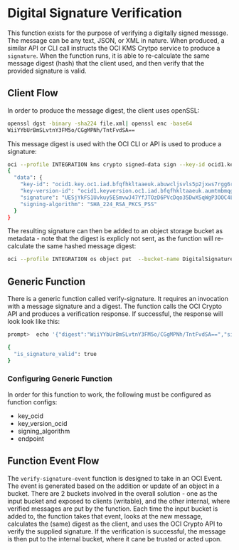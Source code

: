 # Digital Signature Verification

This function exists for the purpose of verifying a digitally signed messsge.  The message can be any text, JSON, or XML in nature.  When produced, a similar API or CLI call instructs the OCI KMS Crytpo service to produce a `signature`.  When the function runs, it is able to re-calculate the same message digest (hash) that the client used, and then verify that the provided signature is valid. 

## Client Flow
In order to produce the message digest, the client uses openSSL:
```bash
openssl dgst -binary -sha224 file.xml| openssl enc -base64
WiiYYbUrBmSLvtnY3FM5o/CGgMPNh/TntFvdSA==
```
This message digest is used with the OCI CLI or API is used to produce a signature:
```bash
oci --profile INTEGRATION kms crypto signed-data sign --key-id ocid1.key.oc1.iad.bfqfhkltaaeuk.abuwcljsvls5p2jxws7rgg6rmv6wwhv4d2f3jwpy62moxqkj4zbxtdjdyeva --key-version-id ocid1.keyversion.oc1.iad.bfqfhkltaaeuk.aumtmbmqgsiaa.abuwcljsrsaiwd7zsw4oouaiejiwk3jmahexmyizjkmkdxozxuwtqsauh5yq --message-type DIGEST --message "WiiYYbUrBmSLvtnY3FM5o/CGgMPNh/TntFvdSA==" --signing-algorithm SHA_224_RSA_PKCS_PSS --endpoint https://bfqfhkltaaeuk-crypto.kms.us-ashburn-1.oraclecloud.com
{
  "data": {
    "key-id": "ocid1.key.oc1.iad.bfqfhkltaaeuk.abuwcljsvls5p2jxws7rgg6rmv6wwhv4d2f3jwpy62moxqkj4zbxtdjdyeva",
    "key-version-id": "ocid1.keyversion.oc1.iad.bfqfhkltaaeuk.aumtmbmqgsiaa.abuwcljsrsaiwd7zsw4oouaiejiwk3jmahexmyizjkmkdxozxuwtqsauh5yq",
    "signature": "UESjYkFS1Uvkuy5ESmvwJ47YfJTOzD6PVcDqo35DwXSqWgP3OOC4L+xnGMtJT8qbsws8DC+I63FjkP9b7wPxV+FpjVTXTQYf+SwXvlK7zqWeXBoHjLlo5BcUnCMF+4S6kTcq7RNdh6YcCtODdZ8uncSY/RrenjaqyQrjdnVKvSaS25gkmew5m6scprt6ZakDbKUe/G98TL+KWtmSINlIng0oeJWMTaCYkFXNN8lV04wOfE5uCCXQXjhGuNTanvyig+cRbbfxoORa6nO8+y4ffquQ+kE4hLB5K4pMgridqpEEPBP45r3Kg5vjdGshnCbHuOcIigVUQWKf8JASgCVjZw==",
    "signing-algorithm": "SHA_224_RSA_PKCS_PSS"
  }
}
```
The resulting signature can then be added to an object storage bucket as metadata - note that the digest is explicly not sent, as the function will re-calculate the same hashed message digest:
```bash
oci --profile INTEGRATION os object put  --bucket-name DigitalSignatureBucket --file 0120\&AD19468263\&SH3A4956.03\&1.0\&2018-08-08\&09-21-42.xml --metadata '{"signature": "UESjYkFS1Uvkuy5ESmvwJ47YfJTOzD6PVcDqo35DwXSqWgP3OOC4L+xnGMtJT8qbsws8DC+I63FjkP9b7wPxV+FpjVTXTQYf+SwXvlK7zqWeXBoHjLlo5BcUnCMF+4S6kTcq7RNdh6YcCtODdZ8uncSY/RrenjaqyQrjdnVKvSaS25gkmew5m6scprt6ZakDbKUe/G98TL+KWtmSINlIng0oeJWMTaCYkFXNN8lV04wOfE5uCCXQXjhGuNTanvyig+cRbbfxoORa6nO8+y4ffquQ+kE4hLB5K4pMgridqpEEPBP45r3Kg5vjdGshnCbHuOcIigVUQWKf8JASgCVjZw=="}'
```

## Generic Function
There is a generic function called verify-signature.  It requires an invocation with a message signature and a digest.  The function calls the OCI Crypto API and produces a verification response.  If successful, the response will look look like this:
```bash
prompt>  echo '{"digest":"WiiYYbUrBmSLvtnY3FM5o/CGgMPNh/TntFvdSA==","signature":"UESjYkFS1Uvkuy5ESmvwJ47YfJTOzD6PVcDqo35DwXSqWgP3OOC4L+xnGMtJT8qbsws8DC+I63FjkP9b7wPxV+FpjVTXTQYf+SwXvlK7zqWeXBoHjLlo5BcUnCMF+4S6kTcq7RNdh6YcCtODdZ8uncSY/RrenjaqyQrjdnVKvSaS25gkmew5m6scprt6ZakDbKUe/G98TL+KWtmSINlIng0oeJWMTaCYkFXNN8lV04wOfE5uCCXQXjhGuNTanvyig+cRbbfxoORa6nO8+y4ffquQ+kE4hLB5K4pMgridqpEEPBP45r3Kg5vjdGshnCbHuOcIigVUQWKf8JASgCVjZw=="}' |fn invoke FunctionsApp verify-signature

{
  "is_signature_valid": true
}
```
### Configuring Generic Function
In order for this function to work, the following must be configured as function configs:
- key_ocid
- key_version_ocid
- signing_algorithm
- endpoint

## Function Event Flow
The `verify-signature-event` function is designed to take in an OCI Event.  The event is generated based on the addition or update of an object in a bucket.  There are 2 buckets involved in the overall solution - one as the input bucket and exposed to clients (writable), and the other internal, where verified messages are put by the function.  Each time the input bucket is added to, the function takes that event, looks at the new message, calculates the (same) digest as the client, and uses the OCI Crypto API to verify the supplied signature.  If the verification is successful, the message is then put to the internal bucket, where it cane be trusted or acted upon.


